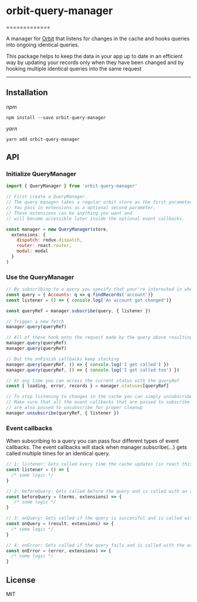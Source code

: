# orbit-query-manager

=============

A manager for [Orbit](https://orbitjs.com/) that listens for changes in the cache and hooks queries into ongoing identical queries.

This package helps to keep the data in your app up to date in an efficient way by updating your records only when they have been changed and by hooking multiple identical queries into the same request

---

Installation
------------

_npm_

```
npm install --save orbit-query-manager
```

_yarn_

```
yarn add orbit-query-manager
```

API
---

### Initialize QueryManager

```js
import { QueryManager } from 'orbit-query-manager'

// First create a QueryManager.
// The query manager takes a regular orbit store as the first parameter.
// You pass in extensions as a optional second parameter.
// These extensions can be anything you want and
// will become accessible later inside the optional event callbacks.

const manager = new QueryManager(store,
  extensions: {
    dispatch: redux.dispatch,
    router: react.router,
    modal: modal
  }
)
```

### Use the QueryManager

```js
// By subscribing to a query you specify that your're interested in when the records you queried for change.
const query = { Accounts: q => q.findRecords('account')}
const listener = () => { console.log('An account got changed')}

const queryRef = manager.subscribe(query, { listener })

// Trigger a new fetch
manager.query(queryRef)

// All of these hook onto the request made by the query above resulting in only one request being made
manager.query(queryRef)
manager.query(queryRef)

// But the onFinish callbacks keep stacking
manager.query(queryRef, () => { console.log('I get called') })
manager.query(queryRef, () => { console.log('I get called too') })

// At any time you can access the current status with the queryRef
const { loading, error, records } = manager.statuses[queryRef]

// To stop listening to changes in the cache you can simply unsubscribe.
// Make sure that all the event callbacks that are passed to subscribe
// are also passed to unsubscribe for proper cleanup 
manager.unsubscribe(queryRef, { listener })

```

### Event callbacks
When subscribing to a query you can pass four different types of event callbacks. 
The event callbacks will stack when manager.subscribe(...) gets called multiple times for an identical query.
```js
// 1: listener: Gets called every time the cache updates (in react this function could be used to trigger a rerender for instance)
const listener = () => {
  /* some logic */
}

// 2: beforeQuery: Gets called before the query and is called with an array of terms and the extensions
const beforeQuery = (terms, extensions) => {
   /* some logic */
}

// 3: onQuery: Gets called if the query is successful and is called with the result and the extensions
const onQuery = (result, extensions) => {
  /* some logic */
}

// 4: onError: Gets called if the query fails and is called with the error and the extensions
const onError = (error, extensions) => {
  /* some logic */
}
```


License
-------

MIT